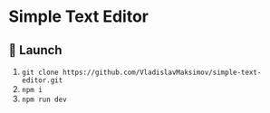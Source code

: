 # Simple Text Editor

## 🚀 Launch

1. `git clone https://github.com/VladislavMaksimov/simple-text-editor.git`
2. `npm i`
3. `npm run dev`
